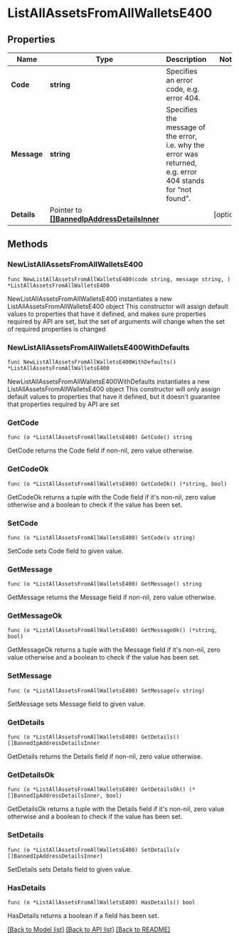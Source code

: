 # ListAllAssetsFromAllWalletsE400

## Properties

Name | Type | Description | Notes
------------ | ------------- | ------------- | -------------
**Code** | **string** | Specifies an error code, e.g. error 404. | 
**Message** | **string** | Specifies the message of the error, i.e. why the error was returned, e.g. error 404 stands for “not found”. | 
**Details** | Pointer to [**[]BannedIpAddressDetailsInner**](BannedIpAddressDetailsInner.md) |  | [optional] 

## Methods

### NewListAllAssetsFromAllWalletsE400

`func NewListAllAssetsFromAllWalletsE400(code string, message string, ) *ListAllAssetsFromAllWalletsE400`

NewListAllAssetsFromAllWalletsE400 instantiates a new ListAllAssetsFromAllWalletsE400 object
This constructor will assign default values to properties that have it defined,
and makes sure properties required by API are set, but the set of arguments
will change when the set of required properties is changed

### NewListAllAssetsFromAllWalletsE400WithDefaults

`func NewListAllAssetsFromAllWalletsE400WithDefaults() *ListAllAssetsFromAllWalletsE400`

NewListAllAssetsFromAllWalletsE400WithDefaults instantiates a new ListAllAssetsFromAllWalletsE400 object
This constructor will only assign default values to properties that have it defined,
but it doesn't guarantee that properties required by API are set

### GetCode

`func (o *ListAllAssetsFromAllWalletsE400) GetCode() string`

GetCode returns the Code field if non-nil, zero value otherwise.

### GetCodeOk

`func (o *ListAllAssetsFromAllWalletsE400) GetCodeOk() (*string, bool)`

GetCodeOk returns a tuple with the Code field if it's non-nil, zero value otherwise
and a boolean to check if the value has been set.

### SetCode

`func (o *ListAllAssetsFromAllWalletsE400) SetCode(v string)`

SetCode sets Code field to given value.


### GetMessage

`func (o *ListAllAssetsFromAllWalletsE400) GetMessage() string`

GetMessage returns the Message field if non-nil, zero value otherwise.

### GetMessageOk

`func (o *ListAllAssetsFromAllWalletsE400) GetMessageOk() (*string, bool)`

GetMessageOk returns a tuple with the Message field if it's non-nil, zero value otherwise
and a boolean to check if the value has been set.

### SetMessage

`func (o *ListAllAssetsFromAllWalletsE400) SetMessage(v string)`

SetMessage sets Message field to given value.


### GetDetails

`func (o *ListAllAssetsFromAllWalletsE400) GetDetails() []BannedIpAddressDetailsInner`

GetDetails returns the Details field if non-nil, zero value otherwise.

### GetDetailsOk

`func (o *ListAllAssetsFromAllWalletsE400) GetDetailsOk() (*[]BannedIpAddressDetailsInner, bool)`

GetDetailsOk returns a tuple with the Details field if it's non-nil, zero value otherwise
and a boolean to check if the value has been set.

### SetDetails

`func (o *ListAllAssetsFromAllWalletsE400) SetDetails(v []BannedIpAddressDetailsInner)`

SetDetails sets Details field to given value.

### HasDetails

`func (o *ListAllAssetsFromAllWalletsE400) HasDetails() bool`

HasDetails returns a boolean if a field has been set.


[[Back to Model list]](../README.md#documentation-for-models) [[Back to API list]](../README.md#documentation-for-api-endpoints) [[Back to README]](../README.md)


